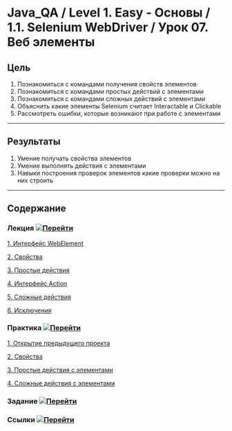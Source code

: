# Java_QA / Level 1. Easy - Основы / 1.1. Selenium WebDriver / Урок 07. Веб элементы

## Цель

1. Познакомиться с командами получения свойств элементов
2. Познакомиться с командами простых действий с элементами
3. Познакомиться с командами сложных действий с элементами   
4. Объяснить какие элементы Selenium считает Interactable и Clickable
5. Рассмотреть ошибки, которые возникают при работе с элементами

***

## Результаты

1. Умение получать свойства элементов
2. Умение выполнять действия с элементами   
3. Навыки построения проверок элементов
   какие проверки можно на них строить

***

## Содержание

### Лекция [![Перейти](https://img.shields.io/badge/-%D0%9F%D0%B5%D1%80%D0%B5%D0%B9%D1%82%D0%B8-blue)](1.%20Лекция.md)

[1. Интерфейс WebElement](1.%20Лекция.md#1.-Интерфейс-WebElement)

[2. Свойства](1.%20Лекция.md#2.-Свойства)

[3. Простые действия](1.%20Лекция.md#3.-Простые-действия)

[4. Интерфейс Action](1.%20Лекция.md#4.-Интерфейс-Action)

[5. Сложные действия](1.%20Лекция.md#5.-Сложные-действия)

[6. Исключения](1.%20Лекция.md#6.-Исключения)

### Практика [![Перейти](https://img.shields.io/badge/-%D0%9F%D0%B5%D1%80%D0%B5%D0%B9%D1%82%D0%B8-blue)](2.%20Практика.md)

[1. Открытие предыдущего проекта](2.%20Практика.md#1.-Открытие-предыдущего-проекта)

[2. Cвойства](2.%20Практика.md#2.-Cвойства)

[3. Простые действия с элементами](2.%20Практика.md#3.-Простые-действия-с-элементами)

[4. Сложные действия с элементами](2.%20Практика.md#4.-Сложные-действия-с-элементами)

### Задание [![Перейти](https://img.shields.io/badge/-%D0%9F%D0%B5%D1%80%D0%B5%D0%B9%D1%82%D0%B8-blue)](3.%20Задание.md)

### Ссылки [![Перейти](https://img.shields.io/badge/-%D0%9F%D0%B5%D1%80%D0%B5%D0%B9%D1%82%D0%B8-blue)](4.%20Ссылки.md)